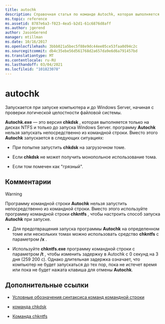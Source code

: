 ```yaml
---
title: autochk
description: Справочная статья по команде Autochk, которая выполняется при запуске компьютера и до Windows Server, начиная с проверки логической целостности файловой системы.
ms.topic: reference
ms.assetid: 8787e6a3-f023-4ea5-b2d1-61c6876d8aff
ms.author: jgerend
author: JasonGerend
manager: mtillman
ms.date: 10/16/2017
ms.openlocfilehash: 3bbb021a5bec5f88e9dc44ee05ce53faa0d94c2c
ms.sourcegitcommit: db4c35ebe56d561768d2a657da9e6d6a791457bd
ms.translationtype: MT
ms.contentlocale: ru-RU
ms.lasthandoff: 03/04/2021
ms.locfileid: "101823078"
---
```

# <a name="autochk"></a>autochk

Запускается при запуске компьютера и до Windows Server, начиная с проверки логической целостности файловой системы.

**Autochk.exe** — это версия **chkdsk** , которая выполняется только на дисках NTFS и только до запуска Windows Server. программу **Autochk** нельзя запускать непосредственно из командной строки. Вместо этого **Autochk** запускается в следующих ситуациях:

- При попытке запустить **chkdsk** на загрузочном томе.

- Если **chkdsk** не может получить монопольное использование тома.

- Если том помечен как "грязный".

## <a name="remarks"></a>Комментарии

> [!WARNING]
> Программу командной строки **Autochk** нельзя запустить непосредственно из командной строки. Вместо этого используйте программу командной строки **chkntfs** , чтобы настроить способ запуска **Autochk** при запуске.
>
> - Для предотвращения запуска программы **Autochk** на определенном томе или нескольких томах можно использовать средство **chkntfs** с параметром **/x** .
>
> - Используйте **chkntfs.exe** программу командной строки с параметром **/t** , чтобы изменить задержку в Autochk с 0 секунд на 3 дня (259 200 с). Однако длительная задержка означает, что компьютер не будет запускаться до тех пор, пока не истечет время или пока не будет нажата клавиша для отмены **Autochk**.

## <a name="additional-references"></a>Дополнительные ссылки

- [Условные обозначения синтаксиса команд командной строки](command-line-syntax-key.md)

- [команда chkdsk](chkdsk.md)

- [Команда chkntfs](chkntfs.md)
